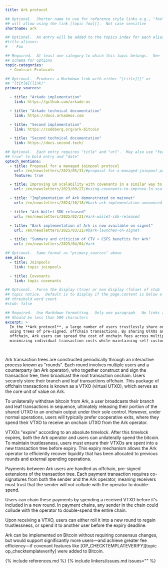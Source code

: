```yaml
---
title: Ark protocol

## Optional.  Shorter name to use for reference style links e.g., "foo"
## will allow using the link [topic foo][].  Not case sensitive
shortname: ark

## Optional.  An entry will be added to the topics index for each alias
#title-aliases:
#  - Foo

## Required.  At least one category to which this topic belongs.  See
## schema for options
topic-categories:
  - Contract Protocols

## Optional.  Produces a Markdown link with either "[title][]" or
## "[title](link)"
primary_sources:

  - title: "Arkade implementation"
    link: https://github.com/arkade-os

  - title: "Arkade technical documentation"
    link: https://docs.arkadeos.com

  - title: "Second implementation"
    link: https://codeberg.org/ark-bitcoin

  - title: "Second technical documentation"
    link: https://docs.second.tech/

## Optional.  Each entry requires "title" and "url".  May also use "feature:
## true" to bold entry and "date"
optech_mentions:
  - title: Proposal for a managed joinpool protocol
    url: /en/newsletters/2023/05/31/#proposal-for-a-managed-joinpool-protocol
    feature: true

  - title: Improving LN scalability with covenants in a similar way to Ark
    url: /en/newsletters/2023/09/27/#using-covenants-to-improve-ln-scalability

  - title: "Implementation of Ark demonstrated on mainnet"
    url: /en/newsletters/2024/10/18/#bark-ark-implementation-announced

  - title: "Ark Wallet SDK released"
    url: /en/newsletters/2025/02/21/#ark-wallet-sdk-released

  - title: "Bark implementation of Ark is now available on signet"
    url: /en/newsletters/2025/03/21/#bark-launches-on-signet

  - title: "Summary and criticism of CTV + CSFS benefits for Ark"
    url: /en/newsletters/2025/04/04/#ark

## Optional.  Same format as "primary_sources" above
see_also:
  - title: Joinpools
    link: topic joinpools

  - title: Covenants
    link: topic covenants

## Optional.  Force the display (true) or non-display (false) of stub
## topic notice.  Default is to display if the page.content is below a
## threshold word count
#stub: false

## Required.  Use Markdown formatting.  Only one paragraph.  No links allowed.
## Should be less than 500 characters
excerpt: >
  In the **Ark protocol**, a large number of users trustlessly share onchain UTXOs
  using trees of pre-signed, offchain transactions. By sharing UTXOs and transacting
  offchain, Ark users can spread the cost of onchain fees across multiple participants,
  minimizing individual transaction costs while maintaining self-custody of their bitcoin.

---
```

Ark transaction trees are constructed periodically through an interactive
process known as "rounds". Each round involves multiple users and a counterparty
(an Ark operator), who together construct and sign the transaction tree, then
broadcast the root transaction onchain. Users securely store their branch and
leaf transactions offchain. This package of offchain transactions is known as a
VTXO (virtual UTXO), which serves as the core unit of value on Ark.

To unilaterally withdraw bitcoin from Ark, a user broadcasts their branch and
leaf transactions in sequence, ultimately releasing their portion of the shared
UTXO to an onchain output under their sole control. However, under normal
operations, users will typically prefer cooperative exits, where they spend
their VTXO to receive an onchain UTXO from the Ark operator.

VTXOs "expire" according to an absolute timelock. After this timelock expires,
both the Ark operator and users can unilaterally spend the bitcoin. To maintain
trustlessness, users must ensure their VTXOs are spent into a new transaction
tree before expiry. This expiry mechanism allows the Ark operator to efficiently
recover liquidity that has been allocated to previous rounds and external
spending operations.

Payments between Ark users are handled as offchain, pre-signed extensions of the
transaction tree. Each payment transaction requires co-signatures from both the
sender and the Ark operator, meaning receivers must trust that the sender will
not collude with the operator to double-spend.

Users can chain these payments by spending a received VTXO before it's included
in a new round. In payment chains, any sender in the chain could collude with
the operator to double-spend the entire chain.

Upon receiving a VTXO, users can either roll it into a new round to regain
trustlessness, or spend it to another user before the expiry deadline.

Ark can be implemented on Bitcoin without requiring consensus changes, but would
support significantly more users—and achieve greater fee efficiency—if covenant
features like [OP_CHECKTEMPLATEVERIFY][topic op_checktemplateverify] were added
to Bitcoin.

{% include references.md %}
{% include linkers/issues.md issues="" %}
